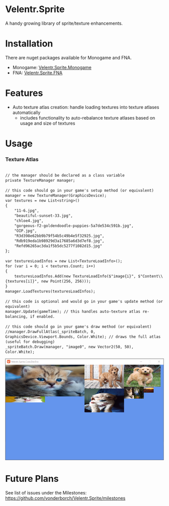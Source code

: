 # Velentr.Sprite
A handy growing library of sprite/texture enhancements.


# Installation
There are nuget packages available for Monogame and FNA.
- Monogame: [Velentr.Sprite.Monogame](https://www.nuget.org/packages/Velentr.Sprite.Monogame/)
- FNA: [Velentr.Sprite.FNA](https://www.nuget.org/packages/Velentr.Sprite.FNA/)

# Features
- Auto texture atlas creation: handle loading textures into texture atlases automatically
  - includes functionality to auto-rebalance texture atlases based on usage and size of textures

# Usage
### Texture Atlas
```

// the manager should be declared as a class variable
private TextureManager manager;

// this code should go in your game's setup method (or equivalent)
manager = new TextureManager(GraphicsDevice);
var textures = new List<string>()
{
    "11-6.jpg",
    "beautiful-sunset-33.jpg",
    "chloe4.jpg",
    "gorgeous-f2-goldendoodle-puppies-5a7de534c591b.jpg",
    "OIP.jpg",
    "R3d398e62bb9b79f54b5c49b4e5f32925.jpg",
    "Rdb919eda1b98929d3a17685a6d3d7ef8.jpg",
    "Refd96265ac3da1f5b5dc5277f1082d15.jpg"
};

var texturesLoadInfos = new List<TextureLoadInfo>();
for (var i = 0; i < textures.Count; i++)
{
    texturesLoadInfos.Add(new TextureLoadInfo($"image{i}", $"Content\\{textures[i]}", new Point(256, 256)));
}
manager.LoadTextures(texturesLoadInfos);

// this code is optional and would go in your game's update method (or equivalent)
manager.Update(gameTime); // this handles auto-texture atlas re-balancing, if enabled.

// this code should go in your game's draw method (or equivalent)
//manager.DrawFullAtlas(_spriteBatch, 0, GraphicsDevice.Viewport.Bounds, Color.White); // draws the full atlas (useful for debugging)
_spriteBatch.Draw(manager, "image0", new Vector2(50, 50), Color.White);

```

![Screenshot](https://github.com/vonderborch/Velentr.Sprite/blob/main/Example.PNG?raw=true)

# Future Plans
See list of issues under the Milestones: https://github.com/vonderborch/Velentr.Sprite/milestones
